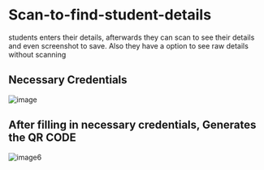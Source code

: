 # Scan-to-find-student-details
students enters their details, afterwards they can scan to see their details and even screenshot to save. Also they have a option to see raw details without scanning
## Necessary Credentials
![image](https://github.com/watchout254/Scan-to-find-student-details/assets/88248852/1bc2c0f8-e852-4ea8-8502-1863de452181)


## After filling in necessary credentials, Generates the QR CODE
![image6](https://github.com/watchout254/Scan-to-find-student-details/assets/88248852/68f18f78-d019-4167-818d-34e4dd01e751)

